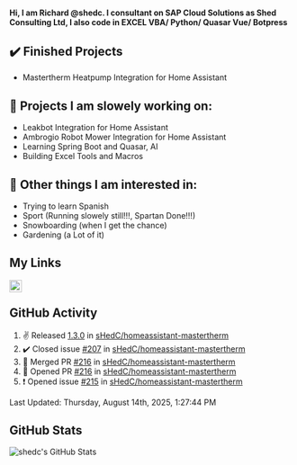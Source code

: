 #### Hi, I am Richard @shedc. I consultant on SAP Cloud Solutions as Shed Consulting Ltd, I also code in EXCEL VBA/ Python/ Quasar Vue/ Botpress

## ✔️ Finished Projects
- Mastertherm Heatpump Integration for Home Assistant

## 👋 Projects I am slowely working on:
- Leakbot Integration for Home Assistant
- Ambrogio Robot Mower Integration for Home Assistant
- Learning Spring Boot and Quasar, AI
- Building Excel Tools and Macros

## 👀 Other things I am interested in:
- Trying to learn Spanish
- Sport (Running slowely still!!!, Spartan Done!!!)
- Snowboarding (when I get the chance)
- Gardening (a Lot of it)

## My Links
[<img align="left" alt="shedc | LinkedIn" width="22px" src="https://cdn.jsdelivr.net/npm/simple-icons@v3/icons/linkedin.svg" />][linkedin]

<br/>

## GitHub Activity
<!--RECENT_ACTIVITY:start-->
1. ✌️ Released [1.3.0](https://github.com/sHedC/homeassistant-mastertherm/releases/tag/1.3.0) in [sHedC/homeassistant-mastertherm](https://github.com/sHedC/homeassistant-mastertherm)
2. ✔️ Closed issue [#207](https://github.com/sHedC/homeassistant-mastertherm/issues/207) in [sHedC/homeassistant-mastertherm](https://github.com/sHedC/homeassistant-mastertherm)
3. 🎉 Merged PR [#216](https://github.com/sHedC/homeassistant-mastertherm/pull/216) in [sHedC/homeassistant-mastertherm](https://github.com/sHedC/homeassistant-mastertherm)
4. 💪 Opened PR [#216](https://github.com/sHedC/homeassistant-mastertherm/pull/216) in [sHedC/homeassistant-mastertherm](https://github.com/sHedC/homeassistant-mastertherm)
5. ❗️ Opened issue [#215](https://github.com/sHedC/homeassistant-mastertherm/issues/215) in [sHedC/homeassistant-mastertherm](https://github.com/sHedC/homeassistant-mastertherm)
<!--RECENT_ACTIVITY:end-->
<!--RECENT_ACTIVITY:last_update-->
Last Updated: Thursday, August 14th, 2025, 1:27:44 PM
<!--RECENT_ACTIVITY:last_update_end-->

## GitHub Stats
<img align="left" alt="shedc's GitHub Stats" src="https://github-readme-stats.vercel.app/api?username=shedc&show_icons=true&hide_title=true" />

[linkedin]: https://www.linkedin.com/in/richard-holmes-3314251/
